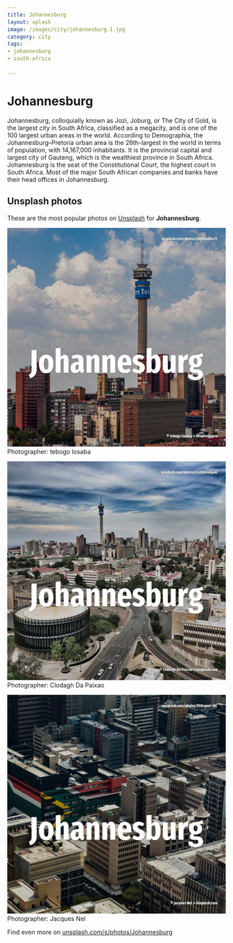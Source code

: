 ```yaml
---
title: Johannesburg
layout: splash
image: /images/city/johannesburg.1.jpg
category: city
tags:
- johannesburg
- south-africa

---
```

# Johannesburg

Johannesburg, colloquially known as Jozi, Joburg, or The City of Gold, is the largest city in South  Africa, classified as a megacity, and is one of the 100 largest urban areas in the world. According to Demographia, the Johannesburg–Pretoria urban area  is the 26th-largest in the world in  terms of population, with 14,167,000 inhabitants. It is the provincial capital and largest city of Gauteng, which is the wealthiest province in South  Africa. Johannesburg is the seat of the Constitutional Court, the highest court in South Africa. Most of the major South African companies and banks have their head offices in Johannesburg. 

 
## Unsplash photos
These are the most popular photos on [Unsplash](https://unsplash.com) for **Johannesburg**.
 
![Johannesburg](/images/city/johannesburg.1.jpg)
Photographer:  tebogo losaba
 
![Johannesburg](/images/city/johannesburg.2.jpg)
Photographer:  Clodagh Da Paixao
 
![Johannesburg](/images/city/johannesburg.3.jpg)
Photographer:  Jacques Nel
 
Find even more on [unsplash.com/s/photos/Johannesburg](https://unsplash.com/s/photos/Johannesburg)
 
